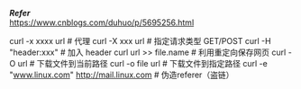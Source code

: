 ***Refer***  
https://www.cnblogs.com/duhuo/p/5695256.html

curl -x xxxx url # 代理
curl -X xxx url # 指定请求类型 GET/POST
curl -H "header:xxx" # 加入 header
curl url >> file.name # 利用重定向保存网页
curl -O url # 下载文件到当前路径
curl -o file url # 下载文件到指定路径
curl -e "www.linux.com" http://mail.linux.com # 伪造referer（盗链）
